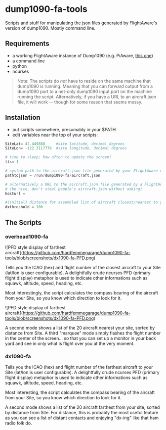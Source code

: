 # dump1090-fa-tools
Scripts and stuff for manipulating the json files generated by FlightAware's version of dump1090. Mostly command line.

## Requirements
- a working FlightAware instance of Dump1090 (e.g. PiAware, [this one](https://github.com/flightaware/dump1090))
- a command line
- python
- ncurses

> Note: The scripts do *not* have to reside on the same machine that dump1090 is running. Meaning that you can forward output from a dump1090 port to a net-only dump1090 input port on the machine running the script. Alternatively, if you have a URL to an aircraft.json file, it will work -- though for some reason that seems messy.

## Installation
- put scripts somewhere, presumably in your $PATH
- edit variables near the top of your scripts:

```python
SiteLat= 47.449888     #site latitude, decimal degrees
SiteLon= -122.3117778  #site longitude, decimal degrees

# time to sleep; how often to update the screen?
tts= 1   

# system path to the aircraft.json file generated by your FlightAware version of Dump1090
pathtojson = /run/dump1090-fa/aircraft.json

# alternatively a URL to the aircraft.json file generated by a FlightAware version of Dump1090 
# (be nice, don't steal people's aircraft.json without asking)
hosturl = 

#(initial) distance for assembled list of aircraft closest/nearest to your Site
dxthreshold = 100
```

## The Scripts

### overhead1090-fa

![PFD style display of farthest aircraft[(https://github.com/hardfemmegarage/dump1090-fa-tools/blob/screenshots/dx1090-fa-PFD.png)

Tells you the ICAO (hex) and flight number of the closest aircraft to your Site (lat/lon is user configurable). A delightfully crude ncurses PFD (primary flight display) metaphor is used to indicate other informations such as squawk, altitude, speed, heading, etc.

Most interestingly, the script calculates the compass bearing of the aircraft from your Site, so you know which direction to look for it.

![PFD style display of farthest aircraft[(https://github.com/hardfemmegarage/dump1090-fa-tools/blob/screenshots/dx1090-fa-PFD.png)

A second mode shows a list of the 20 aircraft nearest your site, sorted by distance from Site.
A third "marquee" mode simply flashes the flight number in the center of the screen... so that you can set up a monitor in your back yard and see in only what is flight over you at the very moment.

### dx1090-fa
Tells you the ICAO (hex) and flight number of the farthest aircraft to your Site (lat/lon is user configurable). A delightfully crude ncurses PFD (primary flight display) metaphor is used to indicate other informations such as squawk, altitude, speed, heading, etc.

Most interesting, the script calculates the compass bearing of the aircraft from your Site, so you know which direction to look for it.

A second mode shows a list of the 20 aircraft farthest from your site, sorted by distance from Site. For distance, this is probably the most useful feature as you can see a list of distant contacts and enjoying "dx-ing" like that ham radio folk do.
